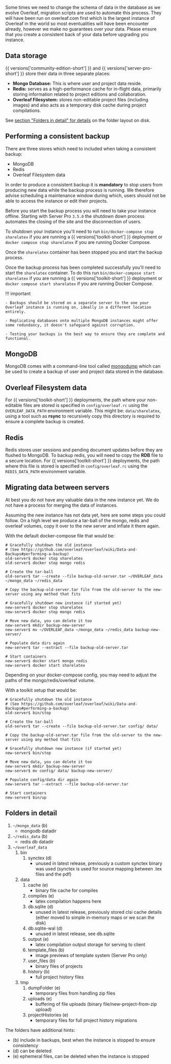 Some times we need to change the schema of data in the database as we evolve Overleaf, migration scripts are used to automate this process. They will have been run on overleaf.com first which is the largest instance of Overleaf in the world so most eventualities will have been encounter already, however we make no guarantees over your data. Please ensure that you create a consistent back of your data before upgrading you instance.

## Data storage ##

{{ versions['community-edition-short'] }} and {{ versions['server-pro-short'] }} store their data in three separate places:

* **Mongo Database:** This is where user and project data reside.
* **Redis:** serves as a high-performance cache for in-flight data, primarily storing information related to project editions and collaboration.
* **Overleaf Filesystem:** stores non-editable project files (including images) and also acts as a temporary disk cache during project compilations.

See [section "Folders in detail" for details](#Folders-in-detail) on the folder layout on disk.

## Performing a consistent backup ##

There are three stores which need to included when taking a consistent backup:

* MongoDB
* Redis
* Overleaf Filesystem data

In order to produce a consistent backup it is **mandatory** to stop users from producing new data while the backup process is running. We therefore advise scheduling a maintenance window during which, users should not be able to access the instance or edit their projects.

Before you start the backup process you will need to take your instance offline. Starting with Server Pro `3.5.0` the shutdown down process automates the closing of the site and the disconnection of users.

To shutdown your instance you'll need to run `bin/docker-compose stop sharelatex` if you are running a {{ versions['toolkit-short'] }} deployment or `docker compose stop sharelatex` if you are running Docker Compose.

Once the `sharelatex` container has been stopped you and start the backup process.

Once the backup process has been completed successfully you'll need to start the `sharelatex` container. To do this run `bin/docker-compose start sharelatex` if you are running a {{ versions['toolkit-short'] }} deployment or `docker compose start sharelatex` if you are running Docker Compose.

!!! important

    - Backups should be stored on a separate server to the one your Overleaf instance is running on, ideally in a different location entirely. 
    
    - Replicating databases onto multiple MongoDB instances might offer some redundancy, it doesn't safeguard against corruption.
    
    - Testing your backups is the best way to ensure they are complete and functional.

## MongoDB ##

MongoDB comes with a command-line tool called [mongodump](https://docs.mongodb.com/manual/reference/program/mongodump/) which can be used to create a backup of user and project data stored in the database.

## Overleaf Filesystem data ##

For {{ versions['toolkit-short'] }} deployments, the path where your non-editable files are stored is specified in `config/overleaf.rc` using the `OVERLEAF_DATA_PATH` environment variable. This might be: `data/sharelatex`, using a tool such as **rsync** to recursively copy this directory is required to ensure a complete backup is created.

## Redis ##

Redis stores user sessions and pending document updates before they are flushed to MongoDB. To backup redis, you will need to copy the **RDB** file to a secure location. For {{ versions['toolkit-short'] }} deployments, the path where this file is stored is specified in `config/overleaf.rc` using the `REDIS_DATA_PATH` environment variable.

## Migrating data between servers ##

At best you do not have any valuable data in the new instance yet. We do not have a process for merging the data of instances.

Assuming the new instance has not data yet, here are some steps you could follow.
On a high level we produce a tar-ball of the mongo, redis and overleaf volumes, copy it over to the new server and inflate it there again.

With the default docker-compose file that would be:
```
# Gracefully shutdown the old instance
# (See https://github.com/overleaf/overleaf/wiki/Data-and-Backups#performing-a-backup)
old-server$ docker stop sharelatex
old-server$ docker stop mongo redis

# Create the tar-ball
old-server$ tar --create --file backup-old-server.tar ~/OVERLEAF_data ~/mongo_data ~/redis_data

# Copy the backup-old-server.tar file from the old-server to the new-server using any method that fits

# Gracefully shutdown new instance (if started yet)
new-server$ docker stop sharelatex
new-server$ docker stop mongo redis

# Move new data, you can delete it too
new-server$ mkdir backup-new-server
new-server$ mv ~/OVERLEAF_data ~/mongo_data ~/redis_data backup-new-server/

# Populate data dirs again
new-server$ tar --extract --file backup-old-server.tar

# Start containers
new-server$ docker start mongo redis
new-server$ docker start sharelatex
```
Depending on your docker-compose config, you may need to adjust the paths of the mongo/redis/overleaf volume.


With a toolkit setup that would be:
```
# Gracefully shutdown the old instance
# (See https://github.com/overleaf/overleaf/wiki/Data-and-Backups#performing-a-backup)
old-server$ bin/stop

# Create the tar-ball
old-server$ tar --create --file backup-old-server.tar config/ data/

# Copy the backup-old-server.tar file from the old-server to the new-server using any method that fits

# Gracefully shutdown new instance (if started yet)
new-server$ bin/stop

# Move new data, you can delete it too
new-server$ mkdir backup-new-server
new-server$ mv config/ data/ backup-new-server/

# Populate config/data dir again
new-server$ tar --extract --file backup-old-server.tar

# Start containers
new-server$ bin/up
```
## Folders in detail ##

1. `~/mongo_data` (b)
   - mongodb datadir
2. `~/redis_data` (b)
   - redis db datadir
3. `~/overleaf_data`
   1. bin
      1. synctex (d)
         - unused in latest release, previously a custom synctex binary was used
           (synctex is used for source mapping between .tex files and the pdf) 
   2. data
      1. cache (e)
         - binary file cache for compiles
      2. compiles (e)
         - latex compilation happens here
      3. db.sqlite (d)
         - unused in latest release, previously stored clsi cache details
           (either moved to simple in-memory maps or we scan the disk)
      4. db.sqlite-wal (d)
         - unused in latest release, see db.sqlite
      5. output (e)
         - latex compilation output storage for serving to client
      6. template_files (b)
         - image previews of template system (Server Pro only)
      7. user_files (b)
         - binary files of projects
      7. history (b)
         - full project history files
   3. tmp
      1. dumpFolder (e)
         - temporary files from handling zip files
      2. uploads (e)
         - buffering of file uploads (binary file/new-project-from-zip upload)
      2. projectHistories (e)
         - temporary files for full project history migrations

The folders have additional hints:
- (b) include in backups, best when the instance is stopped to ensure consistency
- (d) can be deleted
- (e) ephemeral files, can be deleted when the instance is stopped
